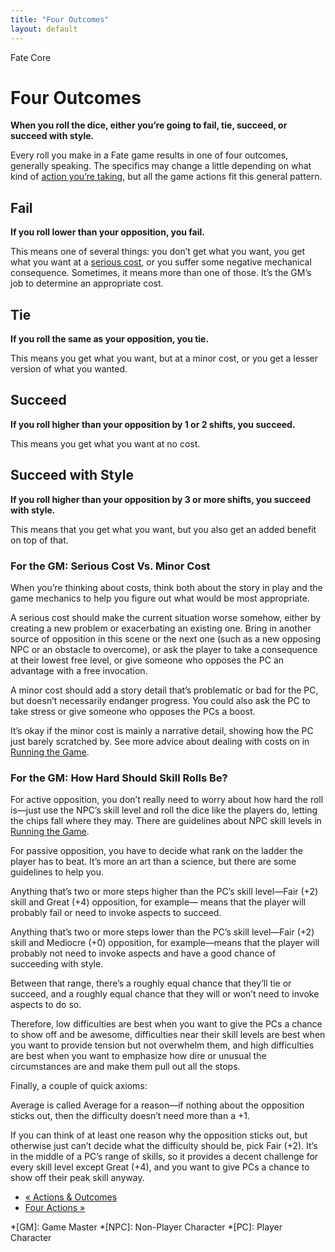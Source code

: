 ```yaml
---
title: "Four Outcomes"
layout: default
---
```

    
Fate Core

#  Four Outcomes

**When you roll the dice, either you’re going to fail, tie, succeed, or succeed with style.**

Every roll you make in a Fate game results in one of four outcomes, generally
speaking. The specifics may change a little depending on what kind of [action
you’re taking](../../fate-core/four-actions), but all the game
actions fit this general pattern.

## Fail

**If you roll lower than your opposition, you fail.**

This means one of several things: you don’t get what you want, you get what
you want at a [serious cost](../../fate-core/what-do-during-play), or
you suffer some negative mechanical consequence. Sometimes, it means more than
one of those. It’s the GM’s job to determine an appropriate cost.

## Tie

**If you roll the same as your opposition, you tie.**

This means you get what you want, but at a minor cost, or you get a lesser
version of what you wanted.

## Succeed

**If you roll higher than your opposition by 1 or 2 shifts, you succeed.**

This means you get what you want at no cost.

## Succeed with Style

**If you roll higher than your opposition by 3 or more shifts, you succeed with style.**

This means that you get what you want, but you also get an added benefit on
top of that.

### For the GM: Serious Cost Vs. Minor Cost

When you’re thinking about costs, think both about the story in play and the
game mechanics to help you figure out what would be most appropriate.

A serious cost should make the current situation worse somehow, either by
creating a new problem or exacerbating an existing one. Bring in another
source of opposition in this scene or the next one (such as a new opposing NPC
or an obstacle to overcome), or ask the player to take a consequence at their
lowest free level, or give someone who opposes the PC an advantage with a free
invocation.

A minor cost should add a story detail that’s problematic or bad for the PC,
but doesn’t necessarily endanger progress. You could also ask the PC to take
stress or give someone who opposes the PCs a boost.

It’s okay if the minor cost is mainly a narrative detail, showing how the PC
just barely scratched by. See more advice about dealing with costs on in
[Running the Game](../../fate-core/running-game).

### For the GM: How Hard Should Skill Rolls Be?

For active opposition, you don’t really need to worry about how hard the roll
is—just use the NPC’s skill level and roll the dice like the players do,
letting the chips fall where they may. There are guidelines about NPC skill
levels in [Running the Game](../../fate-core/running-game).

For passive opposition, you have to decide what rank on the ladder the player
has to beat. It’s more an art than a science, but there are some guidelines to
help you.

Anything that’s two or more steps higher than the PC’s skill level—Fair (+2)
skill and Great (+4) opposition, for example— means that the player will
probably fail or need to invoke aspects to succeed.

Anything that’s two or more steps lower than the PC’s skill level—Fair (+2)
skill and Mediocre (+0) opposition, for example—means that the player will
probably not need to invoke aspects and have a good chance of succeeding with
style.

Between that range, there’s a roughly equal chance that they’ll tie or
succeed, and a roughly equal chance that they will or won’t need to invoke
aspects to do so.

Therefore, low difficulties are best when you want to give the PCs a chance to
show off and be awesome, difficulties near their skill levels are best when
you want to provide tension but not overwhelm them, and high difficulties are
best when you want to emphasize how dire or unusual the circumstances are and
make them pull out all the stops.

Finally, a couple of quick axioms:

Average is called Average for a reason—if nothing about the opposition sticks
out, then the difficulty doesn’t need more than a +1.

If you can think of at least one reason why the opposition sticks out, but
otherwise just can’t decide what the difficulty should be, pick Fair (+2).
It’s in the middle of a PC’s range of skills, so it provides a decent
challenge for every skill level except Great (+4), and you want to give PCs a
chance to show off their peak skill anyway.

  * [« Actions &amp; Outcomes](/fate-core/actions-outcomes)
  * [Four Actions »](/fate-core/four-actions)

  *[GM]: Game Master
  *[NPC]: Non-Player Character
  *[PC]: Player Character

